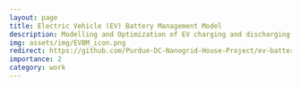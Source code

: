```yaml
---
layout: page
title: Electric Vehicle (EV) Battery Management Model
description: Modelling and Optimization of EV charging and discharging with Vehicle to Home (V2H) capabilities alongside solar panel, HVAC, and stationaary battery systems on a residential scale. Goal is to reduce grid usage and feedback
img: assets/img/EVBM_icon.png
redirect: https://github.com/Purdue-DC-Nanogrid-House-Project/ev-battery-model
importance: 2
category: work
---
```


